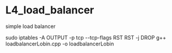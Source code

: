 # L4_load_balancer
simple load balancer

sudo iptables -A OUTPUT -p tcp --tcp-flags RST RST -j DROP
g++ loadbalancerLobin.cpp -o loadbalancerLobin 
